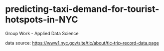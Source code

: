 # predicting-taxi-demand-for-tourist-hotspots-in-NYC
Group Work - Applied Data Science

data source:
https://www1.nyc.gov/site/tlc/about/tlc-trip-record-data.page
